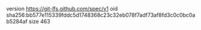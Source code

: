 version https://git-lfs.github.com/spec/v1
oid sha256:bb577e115339fddc5d1748368c23c32eb078f7adf73af8fd3c0c0bc0ab5284af
size 463

